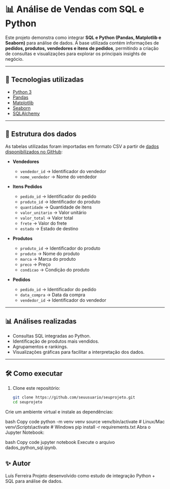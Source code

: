 # 📊 Análise de Vendas com SQL e Python

Este projeto demonstra como integrar **SQL e Python (Pandas, Matplotlib e Seaborn)** para análise de dados.
A base utilizada contém informações de **pedidos, produtos, vendedores e itens de pedidos**, permitindo a criação de consultas e visualizações para explorar os principais insights de negócio.

---

## 🚀 Tecnologias utilizadas
- [Python 3](https://www.python.org/)
- [Pandas](https://pandas.pydata.org/)
- [Matplotlib](https://matplotlib.org/)
- [Seaborn](https://seaborn.pydata.org/)
- [SQLAlchemy](https://www.sqlalchemy.org/)

---

## 📂 Estrutura dos dados
As tabelas utilizadas foram importadas em formato CSV a partir de [dados disponibilizados no GitHub](https://github.com/alura-cursos/SQL-python-integracao):

- **Vendedores**
  - `vendedor_id` → Identificador do vendedor  
  - `nome_vendedor` → Nome do vendedor  

- **Itens Pedidos**
  - `pedido_id` → Identificador do pedido  
  - `produto_id` → Identificador do produto  
  - `quantidade` → Quantidade de itens  
  - `valor_unitario` → Valor unitário  
  - `valor_total` → Valor total  
  - `frete` → Valor do frete  
  - `estado` → Estado de destino  

- **Produtos**
  - `produto_id` → Identificador do produto  
  - `produto` → Nome do produto  
  - `marca` → Marca do produto  
  - `preco` → Preço  
  - `condicao` → Condição do produto  

- **Pedidos**
  - `pedido_id` → Identificador do pedido  
  - `data_compra` → Data da compra  
  - `vendedor_id` → Identificador do vendedor  

---

## 📊 Análises realizadas
- Consultas SQL integradas ao Python.  
- Identificação de produtos mais vendidos.  
- Agrupamentos e rankings.
- Visualizações gráficas para facilitar a interpretação dos dados.  

---

## 🛠️ Como executar
1. Clone este repositório:
   ```bash
   git clone https://github.com/seuusuario/seuprojeto.git
   cd seuprojeto
Crie um ambiente virtual e instale as dependências:

bash
Copy code
python -m venv venv
source venv/bin/activate   # Linux/Mac
venv\Scripts\activate      # Windows
pip install -r requirements.txt
Abra o Jupyter Notebook:

bash
Copy code
jupyter notebook
Execute o arquivo dados_python_sql.ipynb.

## ✨ Autor
Luís Ferreira
Projeto desenvolvido como estudo de integração Python + SQL para análise de dados.
